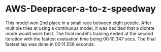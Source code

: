# AWS-Deepracer-a-to-z-speedway

This model won 2nd place in a small race between eight people. After multiple tries at using a continuous model, it was decided that a dicrete mode would work best.
The final model's training ended at the second iteration with the fastest evaluation time being 00:10.347 secs. The final fastest lap was done in 00:11.556 seconds.
